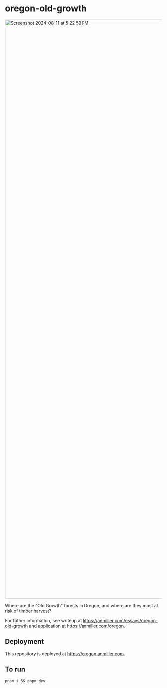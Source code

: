 # oregon-old-growth
<img width="1862" alt="Screenshot 2024-08-11 at 5 22 59 PM" src="https://github.com/user-attachments/assets/3fca6ab8-b0e6-431a-bdcc-4534a5dc5891">


Where are the "Old Growth" forests in Oregon, and where are they most at risk of timber harvest?

For futher information, see writeup at https://anmiller.com/essays/oregon-old-growth and application at https://anmiller.com/oregon.



## Deployment

This repository is deployed at https://oregon.anmiller.com.

## To run

`pnpm i && pnpm dev`
